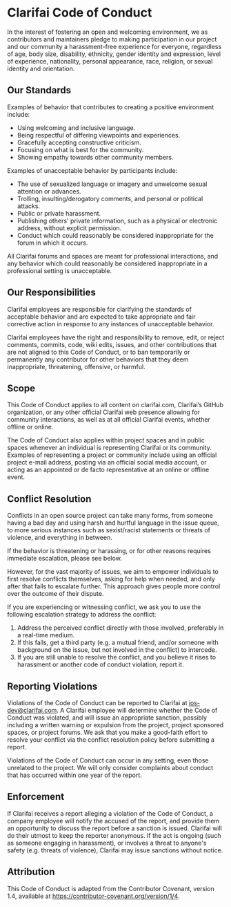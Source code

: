 # Clarifai Code of Conduct

In the interest of fostering an open and welcoming environment, we as contributors and maintainers pledge to making participation in our project and our community a harassment-free experience for everyone, regardless of age, body size, disability, ethnicity, gender identity and expression, level of experience, nationality, personal appearance, race, religion, or sexual identity and orientation.


## Our Standards

Examples of behavior that contributes to creating a positive environment include:

* Using welcoming and inclusive language.
* Being respectful of differing viewpoints and experiences.
* Gracefully accepting constructive criticism.
* Focusing on what is best for the community.
* Showing empathy towards other community members.

Examples of unacceptable behavior by participants include:

* The use of sexualized language or imagery and unwelcome sexual attention or advances.
* Trolling, insulting/derogatory comments, and personal or political attacks.
* Public or private harassment.
* Publishing others' private information, such as a physical or electronic address, without explicit permission.
* Conduct which could reasonably be considered inappropriate for the forum in which it occurs.

All Clarifai forums and spaces are meant for professional interactions, and any behavior which could reasonably be considered inappropriate in a professional setting is unacceptable.


## Our Responsibilities

Clarifai employees are responsible for clarifying the standards of acceptable behavior and are expected to take appropriate and fair corrective action in response to any instances of unacceptable behavior.

Clarifai employees have the right and responsibility to remove, edit, or reject comments, commits, code, wiki edits, issues, and other contributions that are not aligned to this Code of Conduct, or to ban temporarily or permanently any contributor for other behaviors that they deem inappropriate, threatening, offensive, or harmful.


## Scope

This Code of Conduct applies to all content on clarifai.com, Clarifai’s GitHub organization, or any other official Clarifai web presence allowing for community interactions, as well as at all official Clarifai events, whether offline or online.

The Code of Conduct also applies within project spaces and in public spaces whenever an individual is representing Clarifai or its community. Examples of representing a project or community include using an official project e-mail address, posting via an official social media account, or acting as an appointed or de facto representative at an online or offline event.


## Conflict Resolution

Conflicts in an open source project can take many forms, from someone having a bad day and using harsh and hurtful language in the issue queue, to more serious instances such as sexist/racist statements or threats of violence, and everything in between.

If the behavior is threatening or harassing, or for other reasons requires immediate escalation, please see below.

However, for the vast majority of issues, we aim to empower individuals to first resolve conflicts themselves, asking for help when needed, and only after that fails to escalate further. This approach gives people more control over the outcome of their dispute.

If you are experiencing or witnessing conflict, we ask you to use the following escalation strategy to address the conflict:

1.  Address the perceived conflict directly with those involved, preferably in a real-time medium.
2.  If this fails, get a third party (e.g. a mutual friend, and/or someone with background on the issue, but not involved in the conflict) to intercede.
3.  If you are still unable to resolve the conflict, and you believe it rises to harassment or another code of conduct violation, report it.

## Reporting Violations

Violations of the Code of Conduct can be reported to Clarifai at <ios-dev@clarifai.com>. A Clarifai employee will determine whether the Code of Conduct was violated, and will issue an appropriate sanction, possibly including a written warning or expulsion from the project, project sponsored spaces, or project forums. We ask that you make a good-faith effort to resolve your conflict via the conflict resolution policy before submitting a report.

Violations of the Code of Conduct can occur in any setting, even those unrelated to the project. We will only consider complaints about conduct that has occurred within one year of the report.


## Enforcement

If Clarifai receives a report alleging a violation of the Code of Conduct, a company employee will notify the accused of the report, and provide them an opportunity to discuss the report before a sanction is issued. Clarifai will do their utmost to keep the reporter anonymous. If the act is ongoing (such as someone engaging in harassment), or involves a threat to anyone's safety (e.g. threats of violence), Clarifai may issue sanctions without notice.


## Attribution

This Code of Conduct is adapted from the Contributor Covenant, version 1.4, available at https://contributor-covenant.org/version/1/4.
